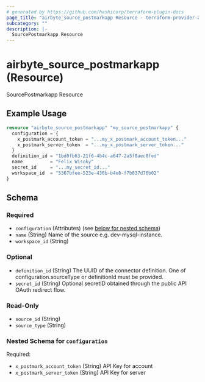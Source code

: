 ```yaml
---
# generated by https://github.com/hashicorp/terraform-plugin-docs
page_title: "airbyte_source_postmarkapp Resource - terraform-provider-airbyte"
subcategory: ""
description: |-
  SourcePostmarkapp Resource
---
```


# airbyte_source_postmarkapp (Resource)

SourcePostmarkapp Resource

## Example Usage

```terraform
resource "airbyte_source_postmarkapp" "my_source_postmarkapp" {
  configuration = {
    x_postmark_account_token = "...my_x_postmark_account_token..."
    x_postmark_server_token  = "...my_x_postmark_server_token..."
  }
  definition_id = "1bd0fb63-21f6-4b4c-a647-2a5f8aec8fed"
  name          = "Felix Wisoky"
  secret_id     = "...my_secret_id..."
  workspace_id  = "5367bfee-523e-436b-b4e8-f7b837d76b02"
}
```

<!-- schema generated by tfplugindocs -->
## Schema

### Required

- `configuration` (Attributes) (see [below for nested schema](#nestedatt--configuration))
- `name` (String) Name of the source e.g. dev-mysql-instance.
- `workspace_id` (String)

### Optional

- `definition_id` (String) The UUID of the connector definition. One of configuration.sourceType or definitionId must be provided.
- `secret_id` (String) Optional secretID obtained through the public API OAuth redirect flow.

### Read-Only

- `source_id` (String)
- `source_type` (String)

<a id="nestedatt--configuration"></a>
### Nested Schema for `configuration`

Required:

- `x_postmark_account_token` (String) API Key for account
- `x_postmark_server_token` (String) API Key for server


